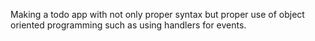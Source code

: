 Making a todo app with not only proper syntax but proper use of object oriented programming such as using handlers for events.
